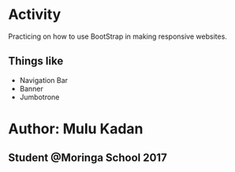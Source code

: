 # Activity
Practicing on how to use BootStrap in making responsive websites.
## Things like

  - Navigation Bar
  - Banner
  - Jumbotrone
# Author: Mulu Kadan
## Student @Moringa School 2017
